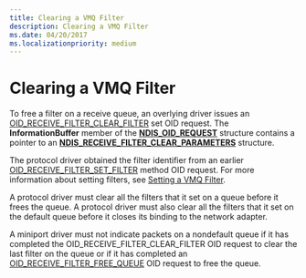 ```yaml
---
title: Clearing a VMQ Filter
description: Clearing a VMQ Filter
ms.date: 04/20/2017
ms.localizationpriority: medium
---
```


# Clearing a VMQ Filter





To free a filter on a receive queue, an overlying driver issues an [OID\_RECEIVE\_FILTER\_CLEAR\_FILTER](./oid-receive-filter-clear-filter.md) set OID request. The **InformationBuffer** member of the [**NDIS\_OID\_REQUEST**](/windows-hardware/drivers/ddi/ndis/ns-ndis-_ndis_oid_request) structure contains a pointer to an [**NDIS\_RECEIVE\_FILTER\_CLEAR\_PARAMETERS**](/windows-hardware/drivers/ddi/ntddndis/ns-ntddndis-_ndis_receive_filter_clear_parameters) structure.

The protocol driver obtained the filter identifier from an earlier [OID\_RECEIVE\_FILTER\_SET\_FILTER](./oid-receive-filter-set-filter.md) method OID request. For more information about setting filters, see [Setting a VMQ Filter](setting-a-vmq-filter.md).

A protocol driver must clear all the filters that it set on a queue before it frees the queue. A protocol driver must also clear all the filters that it set on the default queue before it closes its binding to the network adapter.

A miniport driver must not indicate packets on a nondefault queue if it has completed the OID\_RECEIVE\_FILTER\_CLEAR\_FILTER OID request to clear the last filter on the queue or if it has completed an [OID\_RECEIVE\_FILTER\_FREE\_QUEUE](./oid-receive-filter-free-queue.md) OID request to free the queue.

 

